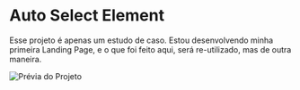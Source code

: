 # Auto Select Element
Esse projeto é apenas um estudo de caso. Estou desenvolvendo minha primeira Landing Page, e o que foi feito aqui, será re-utilizado, mas de outra maneira.

![Prévia do Projeto](https://s4.gifyu.com/images/record.md.gif)